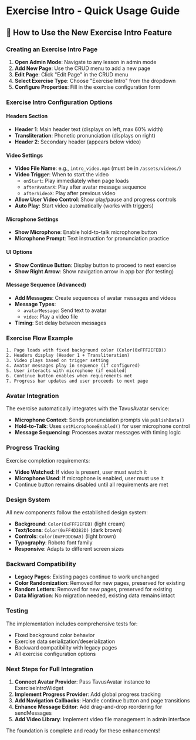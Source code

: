 # Exercise Intro - Quick Usage Guide

## 🚀 How to Use the New Exercise Intro Feature

### Creating an Exercise Intro Page

1. **Open Admin Mode**: Navigate to any lesson in admin mode
2. **Add New Page**: Use the CRUD menu to add a new page
3. **Edit Page**: Click "Edit Page" in the CRUD menu
4. **Select Exercise Type**: Choose "Exercise Intro" from the dropdown
5. **Configure Properties**: Fill in the exercise configuration form

### Exercise Intro Configuration Options

#### Headers Section
- **Header 1**: Main header text (displays on left, max 60% width)
- **Transliteration**: Phonetic pronunciation (displays on right)
- **Header 2**: Secondary header (appears below video)

#### Video Settings
- **Video File Name**: e.g., `intro_video.mp4` (must be in `/assets/videos/`)
- **Video Trigger**: When to start the video
  - `onStart`: Play immediately when page loads
  - `afterAvatarX`: Play after avatar message sequence
  - `afterVideoX`: Play after previous video
- **Allow User Video Control**: Show play/pause and progress controls
- **Auto Play**: Start video automatically (works with triggers)

#### Microphone Settings
- **Show Microphone**: Enable hold-to-talk microphone button
- **Microphone Prompt**: Text instruction for pronunciation practice

#### UI Options
- **Show Continue Button**: Display button to proceed to next exercise
- **Show Right Arrow**: Show navigation arrow in app bar (for testing)

#### Message Sequence (Advanced)
- **Add Messages**: Create sequences of avatar messages and videos
- **Message Types**: 
  - `avatarMessage`: Send text to avatar
  - `video`: Play a video file
- **Timing**: Set delay between messages

### Exercise Flow Example

```
1. Page loads with fixed background color (Color(0xFFF2EFEB))
2. Headers display (Header 1 + Transliteration)
3. Video plays based on trigger setting
4. Avatar messages play in sequence (if configured)
5. User interacts with microphone (if enabled)
6. Continue button enables when requirements met
7. Progress bar updates and user proceeds to next page
```

### Avatar Integration

The exercise automatically integrates with the TavusAvatar service:

- **Microphone Context**: Sends pronunciation prompts via `publishData()`
- **Hold-to-Talk**: Uses `setMicrophoneEnabled()` for user microphone control
- **Message Sequencing**: Processes avatar messages with timing logic

### Progress Tracking

Exercise completion requirements:
- **Video Watched**: If video is present, user must watch it
- **Microphone Used**: If microphone is enabled, user must use it
- Continue button remains disabled until all requirements are met

### Design System

All new components follow the established design system:
- **Background**: `Color(0xFFF2EFEB)` (light cream)
- **Text/Icons**: `Color(0xFF4D382D)` (dark brown)
- **Controls**: `Color(0xFFDDC6A9)` (light brown)
- **Typography**: Roboto font family
- **Responsive**: Adapts to different screen sizes

### Backward Compatibility

- **Legacy Pages**: Existing pages continue to work unchanged
- **Color Randomization**: Removed for new pages, preserved for existing
- **Random Letters**: Removed for new pages, preserved for existing
- **Data Migration**: No migration needed, existing data remains intact

### Testing

The implementation includes comprehensive tests for:
- Fixed background color behavior
- Exercise data serialization/deserialization
- Backward compatibility with legacy pages
- All exercise configuration options

### Next Steps for Full Integration

1. **Connect Avatar Provider**: Pass TavusAvatar instance to ExerciseIntroWidget
2. **Implement Progress Provider**: Add global progress tracking
3. **Add Navigation Callbacks**: Handle continue button and page transitions
4. **Enhance Message Editor**: Add drag-and-drop reordering for sendMessages
5. **Add Video Library**: Implement video file management in admin interface

The foundation is complete and ready for these enhancements!
